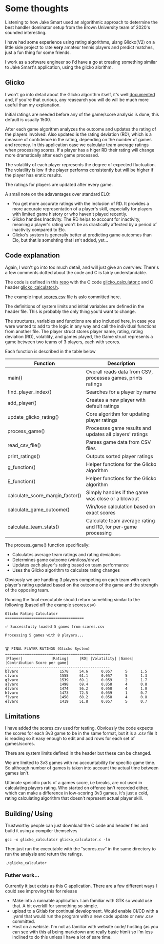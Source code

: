 # Some thoughts

Listening to how Jake Smart used an algorithmic approach to determine the best handler dominator setup from the Brown University team of 2020's sounded interesting. 

I have had some experience using rating algorithms, uisng Glicko(V2) on a little side project to rate **very** amateur tennis players and predict matches, just a fun thing for some friends. 

I work as a software engineer so i'd have a go at creating something similar to Jake Smart's application, using the glicko alorithm.

## Glicko

I won't go into detail about the Glicko algorithm itself, it's well [documented](https://www.glicko.net/glicko.html) and, if you're that curious, any reasearch you will do will be much more useful than my explanation.

Initial ratings are needed before any of the game/score analysis is done, this default is usually 1500.

After each game algorithm analyzes the outcome and updates the rating of the players involved. Also updated is the rating deviation (RD), which is a measure of confidence in the rating, depending on the number of games and recency. In this application case we calculate team average ratings when processing scores. If a player has a higer RD their rating will change more dramatically after each game processed.

The volatility of each player represents the degree of expected fluctuation. The volatility is low if the player performs consistently but will be higher if the player has eratic results.

The ratings for players are updated after every game.

A small note on the adavantages over standard ELO:
 - You get more accurate ratings with the inclusion of RD. It provides a more accurate representation of a player's skill, especially for players with limited game history or who haven't played recently. 
 - Glicko handles Inactivity. The RD helps to account for inactivity, meaning a player's rating won't be as drastically affected by a period of inactivity compared to Elo. 
 - Glicko's system is generally better at predicting game outcomes than Elo, but that is somehting that isn't added, yet...

## Code explanation

Again, I won't go into too much detail, and will just give an overview. There's a few comments dotted about the code and C is fairly understandable.

The code is defined in this [repo](/ultimate) with the C code [glicko_calculator.c](/ultimate/glicko_calculator.c) and C header [glicko_calculator.h](/ultimate/glicko_calculator.h).

The example input [scores.csv](/ultimate/scores.csv) file is aslo committed here.

The definitions of system limits and initial variables are defined in the header file. This is probably the only thing you'd want to change.

The structures, variables and functions are also included here, in case you were wanted to add to the logic in any way and call the individual functions from another file. The player struct stores player name, rating, rating deviation (RD), volatility, and games played, the Game struct represents a game between two teams of 3 players, each with scores.

Each function is described in the table below

| Function | Description |
| - | - |
| main() | Overall reads data from CSV, processes games, prints ratings |
| find_player_index() | Searches for a player by name |
| add_player() | Creates a new player with default ratings |
| update_glicko_rating() | Core algorithm for updating player ratings |
| process_game() | Processes game results and updates all players' ratings |
| read_csv_file() | Parses game data from CSV files |
| print_ratings() | Outputs sorted player ratings |
| g_function() | Helper functions for the Glicko algorithm |
| E_function() | Helper functions for the Glicko algorithm |
| calculate_score_margin_factor() | Simply handles if the game was close or a blowout |
| calculate_game_outcome() | Win/lose calculation based on exact scores  |
| calculate_team_stats() | Calculate team average rating and RD, for per-game processing |

The process_game() function specifically:
 - Calculates average team ratings and rating deviations
 - Determines game outcome (win/loss/draw)
 - Updates each player's rating based on team performance
 - Uses the Glicko algorithm to calculate rating changes

Obviously we are handling 3 players competing on each team with each player's rating updated based on the outcome of the game and the strength of the opposing team.

Running the final executable should return somehting similar to the following (based off the example scores.csv)

```
Glicko Rating Calculator
====================================

✅ Successfully loaded 5 games from scores.csv

Processing 5 games with 8 players...


🏆 FINAL PLAYER RATINGS (Glicko System)
================================================
|Player|             |Rating|     |RD| |Volatility| |Games| |Contribution Score per game|
------------------------------------------------
blvaro                   1578     54.6      0.057      5      1.5
clvaro                   1555     61.1      0.057      5      1.3
glvaro                   1539     69.1      0.059      2      1.7
alvaro                   1498     69.4      0.058      4      0.8
dlvaro                   1474     56.2      0.058      4      1.0
hlvaro                   1473     72.5      0.059      1      0.7
flvaro                   1458     60.2      0.058      4      0.8
elvaro                   1419     51.8      0.057      5      0.7
```
## Limitations

I have added the scores.csv used for testing. Obviously the code expects the scores for each 3v3 game to be in the same format, but it is a .csv file it is reading so it easy enough to edit and add rows for each set of games/scores.

There are system limits defined in the header but these can be changed.

We are limited to 3v3 games with no accountability for specific game time. So although number of games is taken into account the actual time between games isn't.

Ultimate speicific parts of a games score, i.e breaks, are not used in calculating players rating. Who started on offence isn't recorded either, which can make a difference in low-scoring 3v3 games. It's just a cold, rating calculating algorithm that doesn't represent actual player skill.

## Building/ Using

Trustworthy people can just download the C code and header files and build it using a compiler themselves 
```
gcc -o glicko_calculator glicko_calculator.c -lm
```
Then just run the executable with the "scores.csv" in the same directory to run the analysis and return the ratings.
```
./glicko_calculator
```
### Futher work...

Currently it jsut exists as this C application. There are a few different ways I could see improving this for release

 - Make into a runnable application. I am familiar with GTK so would use that. A bit overkill for something so simple.
 - upload to a Gitlab for continual development. Would enable CI/CD with a .yaml that would run the program with a new code update or new .csv committed.
 - Host on a webiste. I'm not as familiar with website code/ hosting (as you can see with this al being markdown and really basic html) so I'm less inclined to do this unless I have a lot of sare time.



